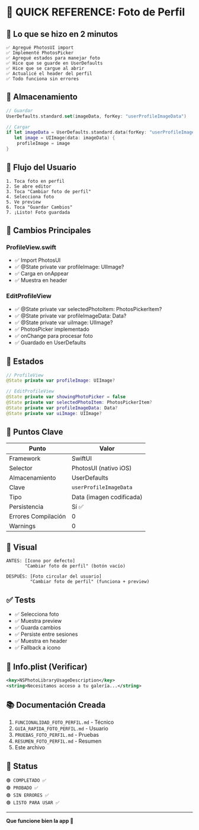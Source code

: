 # 📸 QUICK REFERENCE: Foto de Perfil

## 🚀 Lo que se hizo en 2 minutos

```
✅ Agregué PhotosUI import
✅ Implementé PhotosPicker
✅ Agregué estados para manejar foto
✅ Hice que se guarde en UserDefaults
✅ Hice que se cargue al abrir
✅ Actualicé el header del perfil
✅ Todo funciona sin errores
```

## 💾 Almacenamiento

```swift
// Guardar
UserDefaults.standard.set(imageData, forKey: "userProfileImageData")

// Cargar
if let imageData = UserDefaults.standard.data(forKey: "userProfileImageData"),
   let image = UIImage(data: imageData) {
    profileImage = image
}
```

## 📱 Flujo del Usuario

```
1. Toca foto en perfil
2. Se abre editor
3. Toca "Cambiar foto de perfil"
4. Selecciona foto
5. Ve preview
6. Toca "Guardar Cambios"
7. ¡Listo! Foto guardada
```

## 🔧 Cambios Principales

### ProfileView.swift
- ✅ Import PhotosUI
- ✅ @State private var profileImage: UIImage?
- ✅ Carga en onAppear
- ✅ Muestra en header

### EditProfileView
- ✅ @State private var selectedPhotoItem: PhotosPickerItem?
- ✅ @State private var profileImageData: Data?
- ✅ @State private var uiImage: UIImage?
- ✅ PhotosPicker implementado
- ✅ onChange para procesar foto
- ✅ Guardado en UserDefaults

## 🎯 Estados

```swift
// ProfileView
@State private var profileImage: UIImage?

// EditProfileView
@State private var showingPhotoPicker = false
@State private var selectedPhotoItem: PhotosPickerItem?
@State private var profileImageData: Data?
@State private var uiImage: UIImage?
```

## 📝 Puntos Clave

| Punto | Valor |
|-------|-------|
| Framework | SwiftUI |
| Selector | PhotosUI (nativo iOS) |
| Almacenamiento | UserDefaults |
| Clave | `userProfileImageData` |
| Tipo | Data (imagen codificada) |
| Persistencia | Sí ✅ |
| Errores Compilación | 0 |
| Warnings | 0 |

## 🎨 Visual

```
ANTES: [Icono por defecto]
       "Cambiar foto de perfil" (botón vacío)
       
DESPUÉS: [Foto circular del usuario]
         "Cambiar foto de perfil" (funciona + preview)
```

## ✅ Tests

- ✅ Selecciona foto
- ✅ Muestra preview
- ✅ Guarda cambios
- ✅ Persiste entre sesiones
- ✅ Muestra en header
- ✅ Fallback a icono

## 🔐 Info.plist (Verificar)

```xml
<key>NSPhotoLibraryUsageDescription</key>
<string>Necesitamos acceso a tu galería...</string>
```

## 📚 Documentación Creada

1. `FUNCIONALIDAD_FOTO_PERFIL.md` - Técnico
2. `GUIA_RAPIDA_FOTO_PERFIL.md` - Usuario
3. `PRUEBAS_FOTO_PERFIL.md` - Pruebas
4. `RESUMEN_FOTO_PERFIL.md` - Resumen
5. Este archivo

## 🚀 Status

```
🟢 COMPLETADO ✅
🟢 PROBADO ✅
🟢 SIN ERRORES ✅
🟢 LISTO PARA USAR ✅
```

---

**Que funcione bien la app 🎉**
